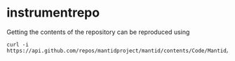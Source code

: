 instrumentrepo
==============
Getting the contents of the repository can be reproduced using
```
curl -i https://api.github.com/repos/mantidproject/mantid/contents/Code/Mantid/instrument
```
